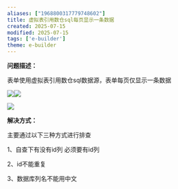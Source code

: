 ```yaml
---
aliases: ["1968800317779748602"]
title: 虚拟表引用数仓sql每页显示一条数据
created: 2025-07-15
modified: 2025-07-15
tags: ['e-builder']
theme: e-builder
---
```


**问题描述：**

表单使用虚拟表引用数仓sql数据源，表单每页仅显示一条数据

![](https://www.e-cology.com.cn/api/file/preview?type=redirect&fileId=100500139030881682)![](749fed07ac08ee0e52ae80c61926e1a8.jpg)

![](a96d6f11b96286d9955463eb8b242c46.jpg)

**解决方式：**

主要通过以下三种方式进行排查

1、自查下有没有id列 必须要有id列

2、id不能重复

3、数据库列名不能用中文